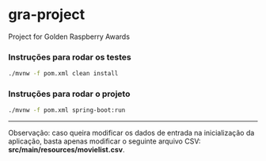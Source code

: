 # gra-project
Project for Golden Raspberry Awards

### Instruções para rodar os testes

``` bash
./mvnw -f pom.xml clean install
```

### Instruções para rodar o projeto

``` bash
./mvnw -f pom.xml spring-boot:run

```
___

Observação: caso queira modificar os dados de entrada na inicialização da aplicação, basta apenas modificar o seguinte arquivo CSV: **src/main/resources/movielist.csv**.
